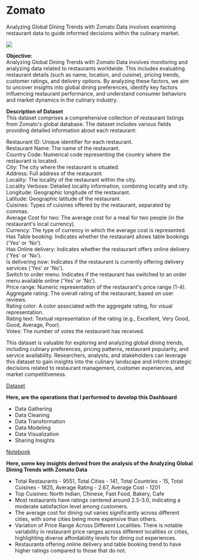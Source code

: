 # Zomato
Analyzing Global Dining Trends with Zomato Data involves examining restaurant data to guide informed decisions within the culinary market.

![](https://i0.wp.com/analyticsindiamag.com/wp-content/uploads/2021/08/Zomato-Machine-Learning-1.jpg?fit=2240%2C1260&ssl=1)

**Objective:**<br>
Analyzing Global Dining Trends with Zomato Data involves monitoring and analyzing data related to restaurants worldwide. This includes evaluating restaurant details (such as name, location, and cuisine), pricing trends, customer ratings, and delivery options. By analyzing these factors, we aim to uncover insights into global dining preferences, identify key factors influencing restaurant performance, and understand consumer behaviors and market dynamics in the culinary industry.

**Description of Dataset**<br>
This dataset comprises a comprehensive collection of restaurant listings from Zomato's global database. The dataset includes various fields providing detailed information about each restaurant:

Restaurant ID: Unique identifier for each restaurant.<br>
Restaurant Name: The name of the restaurant.<br>
Country Code: Numerical code representing the country where the restaurant is located.<br>
City: The city where the restaurant is situated.<br>
Address: Full address of the restaurant.<br>
Locality: The locality of the restaurant within the city.<br>
Locality Verbose: Detailed locality information, combining locality and city.<br>
Longitude: Geographic longitude of the restaurant.<br>
Latitude: Geographic latitude of the restaurant.<br>
Cuisines: Types of cuisines offered by the restaurant, separated by commas.<br>
Average Cost for two: The average cost for a meal for two people (in the restaurant's local currency).<br>
Currency: The type of currency in which the average cost is represented.<br>
Has Table booking: Indicates whether the restaurant allows table bookings ('Yes' or 'No').<br>
Has Online delivery: Indicates whether the restaurant offers online delivery ('Yes' or 'No').<br>
Is delivering now: Indicates if the restaurant is currently offering delivery services ('Yes' or 'No').<br>
Switch to order menu: Indicates if the restaurant has switched to an order menu available online ('Yes' or 'No').<br>
Price range: Numeric representation of the restaurant's price range (1-4).<br>
Aggregate rating: The overall rating of the restaurant, based on user reviews.<br>
Rating color: A color associated with the aggregate rating, for visual representation.<br>
Rating text: Textual representation of the rating (e.g., Excellent, Very Good, Good, Average, Poor).<br>
Votes: The number of votes the restaurant has received.<br>

This dataset is valuable for exploring and analyzing global dining trends, including culinary preferences, pricing patterns, restaurant popularity, and service availability. Researchers, analysts, and stakeholders can leverage this dataset to gain insights into the culinary landscape and inform strategic decisions related to restaurant management, customer experiences, and market competitiveness.

[Dataset](https://www.kaggle.com/datasets/shrutimehta/zomato-restaurants-data)

**Here, are the operations that I performed to develop this Dashboard**
- Data Gathering
- Data Cleaning
- Data Transformation
- Data Modeling
- Data Visualization
- Sharing Insights

[Notebook](https://github.com/amandeepkaur2024/Zomato)

**Here, some key insights derived from the analysis of the Analyzing Global Dining Trends with Zomato Data**<br>
- Total Restaurants - 9551, Total Cities - 141, Total Countries - 15, Total Cuisines - 1825, Average Rating - 2.67, Average Cost - 1201
- Top Cuisines: North Indian, Chinese, Fast Food, Bakery, Cafe
- Most restaurants have ratings centered around 2.5-3.0, indicating a moderate satisfaction level among customers.
- The average cost for dining out varies significantly across different cities, with some cities being more expensive than others.
- Variation of Price Range Across Different Localities: There is notable variability in restaurant price ranges across different localities or cities, highlighting diverse affordability levels for dining out experiences.
- Restaurants offering online delivery and table booking trend to have higher ratings compared to those that do not. 

